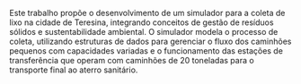  Este trabalho propõe o desenvolvimento de um simulador para a coleta de lixo na cidade de Teresina, integrando
 conceitos de gestão de resíduos sólidos e sustentabilidade ambiental. O simulador modela o processo de coleta,
 utilizando estruturas de dados para gerenciar o fluxo dos caminhões pequenos com capacidades variadas e o
 funcionamento das estações de transferência que operam com caminhões de 20 toneladas para o transporte final
 ao aterro sanitário.
